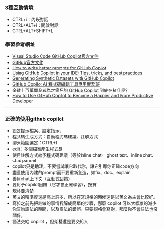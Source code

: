 ### 3種互動情境

- CTRL+i︰內崁對話
- CTRL+ALT+i：開啟對話  
- CTRL+ALT+SHIFT+L
### 學習參考網址
- [Visual Studio Code GitHub Copilot官方文件](https://code.visualstudio.com/docs/copilot/overview)
- [GitHub官方文件](https://docs.github.com/en/copilot)
- [How to write better prompts for GitHub Copilot](https://github.blog/developer-skills/github/how-to-write-better-prompts-for-github-copilot/)
- [Using GitHub Copilot in your IDE: Tips, tricks, and best practices](https://github.blog/developer-skills/github/how-to-use-github-copilot-in-your-ide-tips-tricks-and-best-practices/)
- [Generating Synthetic Datasets with GitHub Copilot](https://www.youtube.com/watch?v=4kwX1CUT43Q)
- [GitHub Copilot AI 程式碼編輯工具應用實務班](https://www.tiandiren.tw/product/c1456)
- [全球上百萬開發者為之瘋狂的 GitHub Copilot 到底在紅什麼?](https://news.microsoft.com/zh-tw/features/github-copilot-empower/)
- [How to Use GitHub Copilot to Become a Happier and More Productive Developer](https://www.freecodecamp.org/news/developer-productivity-with-github-copilot)

---

### 正確的使用github copilot

- 設定提示檔案、設定指示、
- 程式碼生成方式：自動程式碼建議、註解方式
- 聊天範圍選定：CTRL+I
- edit：多個檔案產生程式碼
- 使用註解方式給予程式碼建議（等於inline chat）
ghost text、inline chat、chat pannel
- copilot只是助理，不要嘗試讓它取代你，讓它引導你正確code方向
- 盡量使用內建的prompt而不要重新創造，如fix、doc、explain
- 善用chat上下文（互動式回饋）
- 要給予copilot回饋（它才會正確學習），按贊
- 規格要清楚
- 英文的精準度還是高上許多，所以在寫規格的時候還是以英文為主會比較好。
- 寫扣之前先把該做的事情拆解成簡單的步驟，那麼 copilot 可以大幅度的減少你查詢語法的時間，以及語法的錯誤。只要規格會寫對，那麼你不會語法也沒關係。
- 語法交給 copilot ，但架構還是要交給人